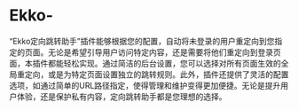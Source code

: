 # Ekko-
“Ekko定向跳转助手”插件能够根据您的配置，自动将未登录的用户重定向到您指定的页面。无论是希望引导用户访问特定内容，还是需要将他们重定向到登录页面，本插件都能轻松实现。通过简洁的后台设置，您可以选择对所有页面生效的全局重定向，或是为特定页面设置独立的跳转规则。此外，插件还提供了灵活的配置选项，如通过简单的URL路径指定，使得管理和维护变得更加便捷。无论是提升用户体验，还是保护私有内容，定向跳转助手都是您理想的选择。
